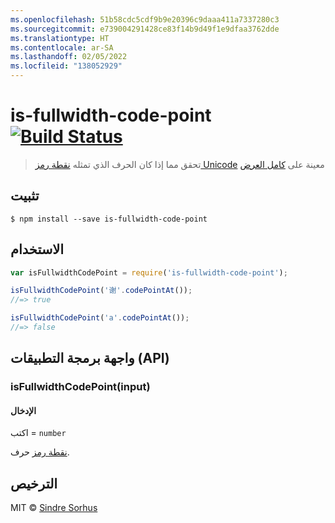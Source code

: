 ```yaml
---
ms.openlocfilehash: 51b58cdc5cdf9b9e20396c9daaa411a7337280c3
ms.sourcegitcommit: e739004291428ce83f14b9d49f1e9dfaa3762dde
ms.translationtype: HT
ms.contentlocale: ar-SA
ms.lasthandoff: 02/05/2022
ms.locfileid: "138052929"
---
```

# <a name="is-fullwidth-code-point-build-statushttpstravis-ciorgsindresorhusis-fullwidth-code-point"></a>is-fullwidth-code-point [![Build Status](https://travis-ci.org/sindresorhus/is-fullwidth-code-point.svg?branch=master)](https://travis-ci.org/sindresorhus/is-fullwidth-code-point)

> تحقق مما إذا كان الحرف الذي تمثله [نقطة رمز Unicode](https://en.wikipedia.org/wiki/Code_point) معينة على [كامل العرض](https://en.wikipedia.org/wiki/Halfwidth_and_fullwidth_forms)


## <a name="install"></a>تثبيت

```
$ npm install --save is-fullwidth-code-point
```


## <a name="usage"></a>الاستخدام

```js
var isFullwidthCodePoint = require('is-fullwidth-code-point');

isFullwidthCodePoint('谢'.codePointAt());
//=> true

isFullwidthCodePoint('a'.codePointAt());
//=> false
```


## <a name="api"></a>واجهة برمجة التطبيقات (API) 

### <a name="isfullwidthcodepointinput"></a>isFullwidthCodePoint(input)

#### <a name="input"></a>الإدخال

اكتب = `number`

[نقطة رمز](https://en.wikipedia.org/wiki/Code_point) حرف.


## <a name="license"></a>الترخيص

MIT © [Sindre Sorhus](http://sindresorhus.com)

